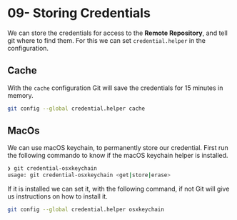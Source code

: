 # 09- Storing Credentials

We can store the credentials for access to the **Remote Repository**, and tell git where to find them. For this we can set `credential.helper` in the configuration.

## Cache

With the `cache` configuration Git will save the credentials for 15 minutes in memory.

```zsh
git config --global credential.helper cache
```

## MacOs

We can use macOS keychain, to permanently store our credential. First run the following commando to know if the macOS keychain helper is installed.

```zsh
❯ git credential-osxkeychain
usage: git credential-osxkeychain <get|store|erase>
```

If it is installed we can set it, with the following command, if not Git will give us instructions on how to install it.

```zsh
git config --global credential.helper osxkeychain
```
